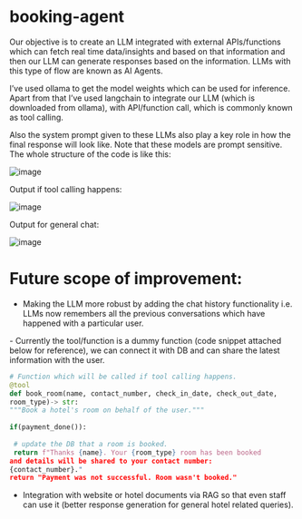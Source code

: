# booking-agent

Our objective is to create an LLM integrated with external APIs/functions which can fetch
real time data/insights and based on that information and then our LLM can generate
responses based on the information. LLMs with this type of flow are known as AI Agents.

I’ve used ollama to get the model weights which can be used for inference. Apart from that I’ve used langchain to integrate our LLM (which is downloaded from ollama), with API/function call, which is commonly known as tool calling.

Also the system prompt given to these LLMs also play a key role in how the final response will look like. Note that these models are prompt sensitive.
​
The whole structure of the code is like this:

![image](https://github.com/user-attachments/assets/cccb784e-3eb7-4e7a-84c9-58286c8754b8)

Output if tool calling happens:

![image](https://github.com/user-attachments/assets/5d202323-d19f-443b-9746-8fb061ed891c)

Output for general chat:

![image](https://github.com/user-attachments/assets/d6e373c7-94ee-456e-97ac-328cb5d2e5a0)

# Future scope of improvement:

- Making the LLM more robust by adding the chat history functionality i.e. LLMs now
remembers all the previous conversations which have happened with a particular
user.

-​ Currently the tool/function is a dummy function (code snippet attached below for
reference), we can connect it with DB and can share the latest information with the
user.
```py
# Function which will be called if tool calling happens.​
@tool​
def book_room(name, contact_number, check_in_date, check_out_date,
room_type)-> str:​
"""Book a hotel's room on behalf of the user."""​
​
if(payment_done()):​
​
​ # update the DB that a room is booked.​
​ return f"Thanks {name}. Your {room_type} room has been booked
and details will be shared to your contact number:
{contact_number}."​
return "Payment was not successful. Room wasn't booked."
```

- Integration with website or hotel documents via RAG so that even staff can use it (better response generation for general hotel related queries).

